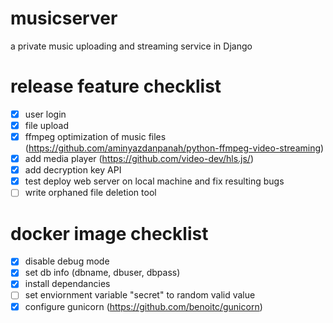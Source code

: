# musicserver
a private music uploading and streaming service in Django

# release feature checklist
- [x] user login
- [x] file upload
- [x] ffmpeg optimization of music files (https://github.com/aminyazdanpanah/python-ffmpeg-video-streaming)
- [x] add media player (https://github.com/video-dev/hls.js/)
- [x] add decryption key API
- [x] test deploy web server on local machine and fix resulting bugs
- [ ] write orphaned file deletion tool

# docker image checklist
- [x] disable debug mode
- [x] set db info (dbname, dbuser, dbpass)
- [x] install dependancies
- [ ] set enviornment variable "secret" to random valid value
- [x] configure gunicorn (https://github.com/benoitc/gunicorn)